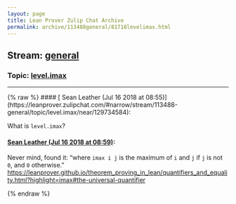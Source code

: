 ```yaml
---
layout: page
title: Lean Prover Zulip Chat Archive 
permalink: archive/113488general/81718levelimax.html
---
```


## Stream: [general](https://leanprover-community.github.io/archive/113488general/index.html)
### Topic: [level.imax](https://leanprover-community.github.io/archive/113488general/81718levelimax.html)

---

<base href="https://leanprover.zulipchat.com">
{% raw %}
#### [ Sean Leather (Jul 16 2018 at 08:55)](https://leanprover.zulipchat.com/#narrow/stream/113488-general/topic/level.imax/near/129734584):
<p>What is <code>level.imax</code>?</p>

#### [ Sean Leather (Jul 16 2018 at 08:59)](https://leanprover.zulipchat.com/#narrow/stream/113488-general/topic/level.imax/near/129734691):
<p>Never mind, found it: “where <code>imax i j</code> is the maximum of <code>i</code> and <code>j</code> if <code>j</code> is not <code>0</code>, and <code>0</code> otherwise.”<br>
<a href="https://leanprover.github.io/theorem_proving_in_lean/quantifiers_and_equality.html?highlight=imax#the-universal-quantifier" target="_blank" title="https://leanprover.github.io/theorem_proving_in_lean/quantifiers_and_equality.html?highlight=imax#the-universal-quantifier">https://leanprover.github.io/theorem_proving_in_lean/quantifiers_and_equality.html?highlight=imax#the-universal-quantifier</a></p>


{% endraw %}
